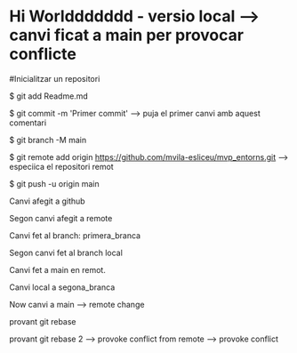 # Hi Worlddddddd - versio local --> canvi ficat a main per provocar conflicte

#Inicialitzar un repositori

$ git add Readme.md

$ git commit -m 'Primer commit'  --> puja el primer canvi amb aquest comentari

$ git branch -M main

$ git remote add origin https://github.com/mvila-esliceu/mvp_entorns.git  --> especiica el repositori remot

$ git push -u origin main


Canvi afegit a github


Segon canvi afegit a remote



Canvi fet al branch: primera_branca

Segon canvi fet al branch local




Canvi fet a main en remot.

Canvi local a segona_branca


Now canvi a main --> remote change

provant git rebase

provant git rebase 2 --> provoke conflict from remote
                     --> provoke conflict
